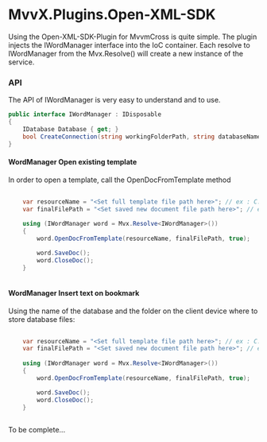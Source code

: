 # MvvX.Plugins.Open-XML-SDK

Using the Open-XML-SDK-Plugin for MvvmCross is quite simple. The plugin injects the IWordManager interface into the IoC container.
Each resolve to IWordManager from the Mvx.Resolve<IWordManager>() will create a new instance of the service.

### API

The API of IWordManager is very easy to understand and to use.

```c#
public interface IWordManager : IDisposable
{
	IDatabase Database { get; }
	bool CreateConnection(string workingFolderPath, string databaseName);
}
```
#### WordManager Open existing template

In order to open a template, call the OpenDocFromTemplate method
```c#
	
    var resourceName = "<Set full template file path here>"; // ex : C:\temp\template.dotx
    var finalFilePath = "<Set saved new document file path here>"; // ex : C:\temp\createdDoc.docx
	
    using (IWordManager word = Mvx.Resolve<IWordManager>())
    {
        word.OpenDocFromTemplate(resourceName, finalFilePath, true);

        word.SaveDoc();
        word.CloseDoc();
    }
	
```

#### WordManager Insert text on bookmark

Using the name of the database and the folder on the client device where to store database files:
```c#
	
    var resourceName = "<Set full template file path here>"; // ex : C:\temp\template.dotx
    var finalFilePath = "<Set saved new document file path here>"; // ex : C:\temp\createdDoc.docx
	
    using (IWordManager word = Mvx.Resolve<IWordManager>())
    {
        word.OpenDocFromTemplate(resourceName, finalFilePath, true);

        word.SaveDoc();
        word.CloseDoc();
    }
	
```

To be complete...

